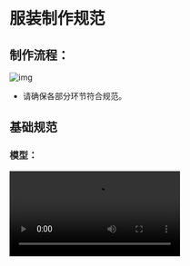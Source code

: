 # 服装制作规范

## 制作流程：

![img](https://arkimg.ark.online/1688434405220-73.jpeg)

- 请确保各部分环节符合规范。

## 基础规范

### 模型：

<video controls src="https://arkimg.ark.online/03%E8%A7%92%E8%89%B2%E7%AF%87%EF%BC%9A%E4%BA%8C%E6%AC%A1%E5%85%83%E9%A3%8E%E6%A0%BC%EF%BC%88V2%EF%BC%89%E8%A7%92%E8%89%B2%E6%9C%8D%E8%A3%85%E5%88%B6%E4%BD%9C%EF%BC%88%E4%B8%8A%EF%BC%89.mp4" />

- 二次元风格使用**卡通平面渲染**。
- 通过**低模**+**UV 规格化**+**引擎材质调整**即可呈现完整效果。
- 无需制作高模和。
- 需要制作贴图。

#### 模型制作

- 建议使用3ds Max 制作模型。
- 服装模型分为上装，下装，鞋子，手套四个部件，四部分独立制作。
- 服装部件需要符合换装规则，以便不同服装之间可以切换搭配。
- 皮肤部分和衣服部分使用不同的模型 ID。

##### 服装部件制作注意点：

- 材质不支持双面显示，需要通过模复制型实现双面显示。
- 服装遮盖部分的裸模模型需要删掉，服装与裸模衔接的地方需要点对点**焊接**在一起。
- 服装需要对齐裸模布线。

![img](https://arkimg.ark.online/1688983623508-3.png)

- 服装需要对齐裸模拆分线。

![img](https://arkimg.ark.online/1688983659497-10.png)

###### 上装、下装

- 上装，下装模型不够到裸模拆分线位置的，需要用裸模补齐。
- 裸模和服装相接处，顶点需要焊接在一起。

![img](https://arkimg.ark.online/1688983702225-13.png)

###### 鞋子、长袜子

###### 长款：

- 鞋子、袜子长度超过膝盖时，裸模腿脚拆分线以上部分归为**下装部件。**
- 归为下装部件后，最底部布线需要和裸模切口一致（需完全一致）。
- 膝盖和膝盖以下部分需要和裸模布线保持一致。

![img](https://arkimg.ark.online/1688434405213-8.png)

###### 短款：

- 鞋子、袜子长度未过膝盖时，袜子和鞋子拆分为**鞋子部件。**
- 膝盖和膝盖以下部分需要和裸模布线保持一致。
- 模型需要刚刚包裹住腿部裸模。
- 脚的基础裸模可以删掉。

![img](https://arkimg.ark.online/1688983758271-16.png)

###### 裙摆，袖摆，披风

- 需要制作动态骨骼的部分，模型需要单独拆出。
- 切口保持在裸模切口处。
- 动态骨骼部分参考[服装动态骨骼绑定](./3-2-3-Advanced-Dynamic-Component) 。

![img](https://arkimg.ark.online/1688434405213-11.png)

#### 推荐面数：

- 推荐面数包含合并到服装部件上的裸模部分。

|          | 上衣+身体裸模 | 手套+手裸模 | 下装+腿裸模 | 鞋子+脚裸模 |     整套     |
| :------: | :-----------: | :---------: | :---------: | :---------: | :----------: |
| 最大面数 |     2500      |    1800     |    1700     |    1500     | 7500（以内） |

#### 模型命名

- 命名格式：SK_Cartoon _ 性别 _ 部件_ [资源编号](./2-3-2-resource-number) 
- 例如：

  ​	女性上装：SK_Cartoon_Female_Body_ [资源编号](./2-3-2-resource-number) 

  ​	女性下装：SK_Cartoon_Female_Leg_ [资源编号](./2-3-2-resource-number) 

  ​	女性鞋袜：SK_Cartoon_Female_Foot_ [资源编号](./2-3-2-resource-number) 

  ​	女性手套：SK_Cartoon_Female_Hand_ [资源编号](./2-3-2-resource-number) 

- 动态骨骼部分：所接部分命名+Widget

- 例如：

​	 SK_Cartoon_Female_Body _ [资源编号](./2-3-2-resource-number) _Widget

#### 光滑组和模型顶点法线：

- 正确设置光滑组，不能有明显的黑影。

![img](https://arkimg.ark.online/1688434405213-12.png)

- 通过3ds MAX 中的 Edit Normal 功能，统一模型法线。衣服与裙摆，袖摆衔接部分需要统一法线。

- 制作服装时请注意，脖子，手腕处的模型法线需要和裸模保持一致。

![img](https://arkimg.ark.online/1689055661537-4.png)

### UV：

<video controls src="https://arkimg.ark.online/03%E8%A7%92%E8%89%B2%E7%AF%87%EF%BC%9A%E4%BA%8C%E6%AC%A1%E5%85%83%E9%A3%8E%E6%A0%BC%EF%BC%88V2%EF%BC%89%E8%A7%92%E8%89%B2%E6%9C%8D%E8%A3%85%E5%88%B6%E4%BD%9C%EF%BC%88%E4%B8%AD%EF%BC%89.mp4" />

- UV 切分线尽量放在不容易看见的位置。
- 服装部分需要多 UV 来实现，根据功能需求需要制作4个 UV。

#### UV1：

- 主要用来制作颜色分块和黑色勾边。

##### 颜色

- 使用共用服装贴图，确认勾边和色块的定位。

![img](https://arkimg.ark.online/1688434405213-15.png)

[共用服装贴图（点此下载）](https://arkimg.ark.online/T_Cartoon_ComResouce_Cloth_ID_001.tga)

- 根据参考图，相同颜色部位的 UV 放在同样的色块内即可。（如下图）

![img](https://arkimg.ark.online/1688434405213-16.png)

##### 勾边

- 贴图中各个色块周围的黑边是为了制作颜色勾边使用的。
- 通过调节 UV 的位置和大小来实现黑边的粗细和形状。

![img](https://arkimg.ark.online/1688983902365-22.png)

#### UV2：

- 主要为了后期在引擎中使用材质叠加各种花纹。
- 根据参考图，结合材质的分类，对 UV 进行色块分类。

![img](https://arkimg.ark.online/1688983926555-25.png)

- 同一区域的 UV 大小朝向需要保持一致。
- UV 不能有拉伸扭曲，服装 UV 需要根据服装的缝线位置拆分。
- 切缝处 UV 保持两端对齐。

![img](https://arkimg.ark.online/1688984003308-28.png)

- 相同材质的 UV 可以重叠，左右对称的物体尽量保持 UV 重叠。
- UV 需要尽量填充满对应色块区域。

![img](https://arkimg.ark.online/1688984018992-31.png)

#### UV3：

- 制作褶皱和一些必要的细节阴影。
- 共用褶皱贴图来制作服装中的褶皱和一些必要的细节阴影。
  - [褶皱一（点此下载）](https://arkimg.ark.online/T_Cartoon_ComResouce_ZheZhou_001.tga)

  - [褶皱二（点此下载）](https://arkimg.ark.online/T_Cartoon_ComResouce_ZheZhou_002.tga)

![img](https://arkimg.ark.online/1688984041307-34.png)

- 通过调整 UV 的位置和大小来匹配褶皱的形状和位置。

![img](https://arkimg.ark.online/1688984061342-37.png)

- 通过 UV 的大小，结合褶皱贴图中的渐变部分来制作一些细节阴影，和体积过渡。

![img](https://arkimg.ark.online/1688434405214-30.png)

#### UV4：

- 制作贴花，LOGO。一套服装支持4种贴花。
- 贴花可以公用编辑器资源或自行制作[通用规范](./2-2-2-general-specification) 。
- 把使用相同贴花的 UV 放在同一颜色区域内。使用下图检查。

[共用服装贴图（点此下载）](https://arkimg.ark.online/T_Cartoon_ComResouce_Cloth_ID_001.tga)

- 可以把贴花贴图放在对应区域内，去验证效果。

![img](https://arkimg.ark.online/1688984089605-40.png)

不使用贴花部分 UV 缩小到一个点放在0-1象限边角位置。 

### 贴图：

- 贴图使用 Tga 格式。

#### 贴图命名

- 命名格式：T_Cartoon_ 性别 _ 部件 _[资源编号](./2-3-2-resource-number) 
  -  例如：

  -   女性上装：T_Cartoon_Famle_Body_[资源编号](./2-3-2-resource-number) 

  -   女性下装：T_Cartoon_Female_Leg_[资源编号](./2-3-2-resource-number) 

  -   女性鞋袜：T_Cartoon_Female_Foot_[资源编号](./2-3-2-resource-number) 

  -   女性手套：T_Cartoon_Female_Hand_[资源编号](./2-3-2-resource-number) 

  -  贴图命名需和模型命名保持一致。

#### 贴图制作

- 使用 T_Cartoon_ClothBase.psd 作为基础贴图模板。

  [贴图模板（点此下载）](https://arkimg.ark.online/T_Cartoon_ClothBase.psd)
- 通过调整四个图层的颜色来制作角色的基础贴图。

  ![img](https://arkimg.ark.online/1691138525441-2.png)
- 通过 MAX 的平面颜色模式观察效果。

- 贴图通道选择 UV1。

  ![img](https://arkimg.ark.online/1691138525440-1.png)

### 材质球：

- 材质命名需符合材质插槽规范。
- 参考[通用规范](./2-2-2-general-specification) 第4部分。

### 顶点色：

<video controls src="https://arkimg.ark.online/03%E8%A7%92%E8%89%B2%E7%AF%87%EF%BC%9A%E4%BA%8C%E6%AC%A1%E5%85%83%E9%A3%8E%E6%A0%BC%EF%BC%88V2%EF%BC%89%E8%A7%92%E8%89%B2%E6%9C%8D%E8%A3%85%E5%88%B6%E4%BD%9C%EF%BC%88%E4%B8%8B%EF%BC%89.mp4" />

- 通过绘制模型顶点色**Alpha 通道**的**黑白灰**颜色，可以实现在 UE 中的模型**外轮廓勾边**的**粗细变化**。
- 建议使用3ds Max 制作。

#### 顶点色制作

- 在3ds Max 中添加 VertexPaint（顶点绘制）工具。
- 选择显示顶点色，设置显示通道为 Alpha 通道。
- 默认情况，请保持顶点色 Alpha 为白色。如果不是白色，可以通过油漆桶工具统一覆盖为白色。

![img](https://arkimg.ark.online/1688984186927-43.png)

#### 绘制顶点色 Alpha 通道

- 选择笔刷，可以绘制颜色。
  - 255白——完全显示勾边
  - 128灰——不显示勾边
  - 0黑——反向显示勾边
- 区间255白-128灰，越靠近灰色，勾边越细。
- 绘制过度颜色，实现沟边粗细变化。

![img](https://arkimg.ark.online/1688984207502-46.png)

#### 绘制完成

- 需要塌陷到可编辑多边形状态或者合并工具，此设置才会被应用。

![img](https://arkimg.ark.online/1688434405214-38.png)

### 资源整理：

#### 模型检查

- 检查3dsMax 中单位设置是否是**厘米**。
- 检查模型坐标是否在**世界坐标中心**，并且-Y 轴向前。
- 检查资源列表中是否有**无用的模型，空组**等，如果有请删除。
- 检查是否存在错误的双面，破面，破点，5边及以上的多边面。
- 检查部件拆分是否正确，部件包含**上装，下装，手套，鞋袜，前发，后发5**个部分。
- 检查模型命名。
- 检查模型**光滑组**是否设置正确。
- 检查各个衔接部分的**模型法线**，确保和**裸模保持一致**。
- 检查各个部件是否有赋予材质球，并且材质球命名正确。
- 检查 UV 数量是否正确。

#### FBX 输出

- FBX 导出设置。
  
  此处导出模型，仅可作为 UE 验证效果或制作相关贴图使用。
  
  ![img](https://arkimg.ark.online/1688434405214-39.png)

## 换装规范

- 模型切口位置禁止穿插
- 非切口位置因为造型原因可以穿插（比如很长很宽大的手套会超出上衣袖子的范围）

### 换装范围模型下载：

**女性：**

[二次元女性换装范围（点此下载）](https://arkimg.ark.online/%E4%BA%8C%E6%AC%A1%E5%85%83%E5%A5%B3%E6%80%A7%E6%8D%A2%E8%A3%85%E8%8C%83%E5%9B%B4.max)

**男性：**

[二次元男性换装范围（点此下载）](https://arkimg.ark.online/%E4%BA%8C%E6%AC%A1%E5%85%83%E7%94%B7%E6%80%A7%E6%8D%A2%E8%A3%85%E8%8C%83%E5%9B%B4.max)

- **换装规则中的模型仅供范围参考，不作为布线规范或者造型参考使用。**
- 服装部件分为**上装，下装，手套，鞋袜，**以及可能出现的**静态物体**。
- **服装布线尽量和裸模布线一致可避免不必要的穿帮。**

![img](https://arkimg.ark.online/1688434405214-40.png)

### 上装部分

#### 上装**拆分范围**

- 上装范围

![img](https://arkimg.ark.online/1688434405214-41.png)

- 皮带，裤子需要匹配上装范围。
- 皮带，裤子的模型不能超过红色的范围。

![img](https://arkimg.ark.online/1688984266499-49.png)

- 上装部件需被上装范围覆盖。

![img](https://arkimg.ark.online/1688434405215-46.png)

- 手腕关节线必须和上衣范围一致，袖子需包裹手套范围。

![img](https://arkimg.ark.online/1688434405215-47.png)

### 下装部分

#### **下装拆分范围**

- 常规服装布线尽量和裸模布线方向一致可避免不必要的穿帮。

![img](https://arkimg.ark.online/1688984301863-52.png)

- 下装需被皮带范围和裤子范围包裹。
- 皮带需被皮带范围包裹。

![img](https://arkimg.ark.online/1688984315835-55.png)

### 鞋子部分

#### **鞋子拆分范围**

- 所有鞋子都需要被裤子包裹。

![img](https://arkimg.ark.online/1688434405215-53.png)

- 鞋子本身需被鞋靴范围包裹，长靴长袜需和裸模布线保持一致。

![img](https://arkimg.ark.online/1688984340926-58.png)

### 手套部分

#### **手套拆分范围**

- 手套分为长款和短款。
- 短款手套结束在手部切口线位置。
- 长款，短款都不能超出手套范围。

![img](https://arkimg.ark.online/1688984356736-61.png)

### ※※※注意事项※※※

- 如图，外包的袖子没有覆盖手套是错误的。内衣与皮带也有穿插（内衣这里需要做到切口线处，裤子也是。这样可以很好的衔接。）一定要注意我们的层级关系。

![img](https://arkimg.ark.online/1688434405215-58.png)

- 如图，蓝框里面包括了衣服范围和裤子以及腰带范围。这个**范围不能有穿插**。但是裆部及以下的裤子范围因为造型有一定穿插是可以接受的。（**一定要注意裤子有穿插也要覆盖鞋子范围，不能和鞋子长靴范围穿插）**

![img](https://arkimg.ark.online/1688434405215-59.png)

- 如图，鞋带我们需要注意，不论是长靴短靴运动鞋，**鞋带也是不能穿插处鞋子范围**的。可以尽量的贴合到鞋子范围的最大值。

![img](https://arkimg.ark.online/1688434405215-60.png)

**总结：按照层级来看，只有最外的层级在特定情况下可以往外穿插，层级越小越不能穿插。多层范围覆盖的地方也不能穿插。**

#### 实例答疑（精华）

**问：如果我上装的长度超出了提供的长款服装模板，怎么办？**

答：可以超出，但是超出部分需要注意和其他模板搭配时，不能有穿插。并且横段布线尽量和裸模匹配。

**问：这种服装同时有标准长度服装和长款服装特征的怎么办？**

![img](https://arkimg.ark.online/1688434405215-66.png)

答：第一种解决办法，内部贴身部分服装按照标准长度服装，对齐拆分线。外套部分，按照长款服装范围规范制作，外套部分需要保证和所有类型下装无穿插。

![img](https://arkimg.ark.online/1688984415911-67.png)

第二种解决办法，内部贴身部分完全按照长款服装范围制作，外套超出范围部分，需要保证和所有下装范围无穿插。

**问：鞋带很容易造成穿插的模型怎么办？**

答：可以考虑不做蝴蝶结等飞起来的部分，如果很想要蝴蝶结效果，可以考虑直接制作在贴图上。模型部分还是尽量不要有真实的体积感。
